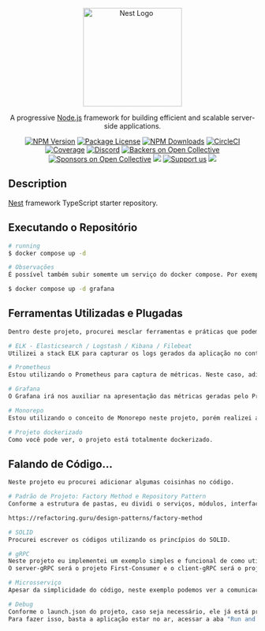 <p align="center">
  <a href="http://nestjs.com/" target="blank"><img src="https://nestjs.com/img/logo-small.svg" width="200" alt="Nest Logo" /></a>
</p>

[circleci-image]: https://img.shields.io/circleci/build/github/nestjs/nest/master?token=abc123def456
[circleci-url]: https://circleci.com/gh/nestjs/nest

  <p align="center">A progressive <a href="http://nodejs.org" target="_blank">Node.js</a> framework for building efficient and scalable server-side applications.</p>
    <p align="center">
<a href="https://www.npmjs.com/~nestjscore" target="_blank"><img src="https://img.shields.io/npm/v/@nestjs/core.svg" alt="NPM Version" /></a>
<a href="https://www.npmjs.com/~nestjscore" target="_blank"><img src="https://img.shields.io/npm/l/@nestjs/core.svg" alt="Package License" /></a>
<a href="https://www.npmjs.com/~nestjscore" target="_blank"><img src="https://img.shields.io/npm/dm/@nestjs/common.svg" alt="NPM Downloads" /></a>
<a href="https://circleci.com/gh/nestjs/nest" target="_blank"><img src="https://img.shields.io/circleci/build/github/nestjs/nest/master" alt="CircleCI" /></a>
<a href="https://coveralls.io/github/nestjs/nest?branch=master" target="_blank"><img src="https://coveralls.io/repos/github/nestjs/nest/badge.svg?branch=master#9" alt="Coverage" /></a>
<a href="https://discord.gg/G7Qnnhy" target="_blank"><img src="https://img.shields.io/badge/discord-online-brightgreen.svg" alt="Discord"/></a>
<a href="https://opencollective.com/nest#backer" target="_blank"><img src="https://opencollective.com/nest/backers/badge.svg" alt="Backers on Open Collective" /></a>
<a href="https://opencollective.com/nest#sponsor" target="_blank"><img src="https://opencollective.com/nest/sponsors/badge.svg" alt="Sponsors on Open Collective" /></a>
  <a href="https://paypal.me/kamilmysliwiec" target="_blank"><img src="https://img.shields.io/badge/Donate-PayPal-ff3f59.svg"/></a>
    <a href="https://opencollective.com/nest#sponsor"  target="_blank"><img src="https://img.shields.io/badge/Support%20us-Open%20Collective-41B883.svg" alt="Support us"></a>
  <a href="https://twitter.com/nestframework" target="_blank"><img src="https://img.shields.io/twitter/follow/nestframework.svg?style=social&label=Follow"></a>
</p>
  <!--[![Backers on Open Collective](https://opencollective.com/nest/backers/badge.svg)](https://opencollective.com/nest#backer)
  [![Sponsors on Open Collective](https://opencollective.com/nest/sponsors/badge.svg)](https://opencollective.com/nest#sponsor)-->

## Description

[Nest](https://github.com/nestjs/nest) framework TypeScript starter repository.


## Executando o Repositório

```bash
# running
$ docker compose up -d

# Observações
É possível também subir somemte um serviço do docker compose. Por exemplo: 

$ docker compose up -d grafana

```

## Ferramentas Utilizadas e Plugadas

```bash
Dentro deste projeto, procurei mesclar ferramentas e práticas que podem nos ajudar no dia-a-dia. Abaixo estarei relacionando de forma simples e objetiva o que foi utilizado:

# ELK - Elasticsearch / Logstash / Kibana / Filebeat
Utilizei a stack ELK para capturar os logs gerados da aplicação no container. Esses logs serão processados e apresentados no Kibana.

# Prometheus
Estou utilizando o Prometheus para captura de métricas. Neste caso, adicionei dentro do código dos 2 projetos um exemplo simples de como capturar essas métricas.

# Grafana
O Grafana irá nos auxiliar na apresentação das métricas geradas pelo Prometheus. É um software bem completo e atende muito bem a demonstração de painéis.

# Monorepo
Estou utilizando o conceito de Monorepo neste projeto, porém realizei algumas modificações em relação a prática sugerida dentro da documentação do NestJS. Resumindo, eu não unifiquei, por exemplo, o package.json dos projetos, pois no conceito de microsserviço, na minha opinião, cada projeto terá suas bibliotecas e dependências que de fato serão utilizadas.

# Projeto dockerizado
Como você pode ver, o projeto está totalmente dockerizado.

```

## Falando de Código...

```bash
Neste projeto eu procurei adicionar algumas coisinhas no código.

# Padrão de Projeto: Factory Method e Repository Pattern
Conforme a estrutura de pastas, eu dividi o serviços, módulos, interfaces, etc. No código, procurei utilizar o padrão Factory Method e Repository Pattern. Segue o link com os detalhes:

https://refactoring.guru/design-patterns/factory-method

# SOLID
Procurei escrever os códigos utilizando os princípios do SOLID. 

# gRPC
Neste projeto eu implementei um exemplo simples e funcional de como utilizar a comunicação gRPC. 
O server-gRPC será o projeto First-Consumer e o client-gRPC será o projeto Main-Receiver. Resumindo...você acionará a rota do Main-Receiver(existe um controller separado para isso) para que ele acione o First-Consumer.

# Microsserviço
Apesar da simplicidade do código, neste exemplo podemos ver a comunicação dos 2 serviços via gRPC. Isso pode ser aplicado no dia-a-dia da forma que for necessária.

# Debug
Conforme o launch.json do projeto, caso seja necessário, ele já está pronto para realizar o debug da aplicação rodando dentro do próprio container. 
Para fazer isso, basta a aplicação estar no ar, acessar a aba "Run and Debug" do VSCode, selecionar qual serviço deseja debugar e dar um play. Inclusive, é possível debugar os 2 serviços existentes ao mesmo tempo!

```